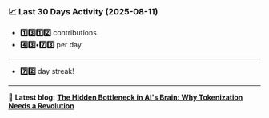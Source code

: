<!--START_STATS-->
### 📈 Last 30 Days Activity (2025-08-11)  
- **1️⃣3️⃣1️⃣2️⃣** contributions  
- **4️⃣3️⃣•7️⃣3️⃣** per day
---
- **7️⃣2️⃣** day streak!
---
📝 **Latest blog:** [**The Hidden Bottleneck in AI's Brain: Why Tokenization Needs a Revolution**](https://andriak.com/blog/tokenization-revolution)
<!--END_STATS-->
